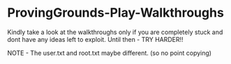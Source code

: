 # ProvingGrounds-Play-Walkthroughs

Kindly take a look at the walkthroughs only if you are completely stuck and dont have any ideas left to exploit. Until then - TRY HARDER!!

NOTE - The user.txt and root.txt maybe different. (so no point copying)
